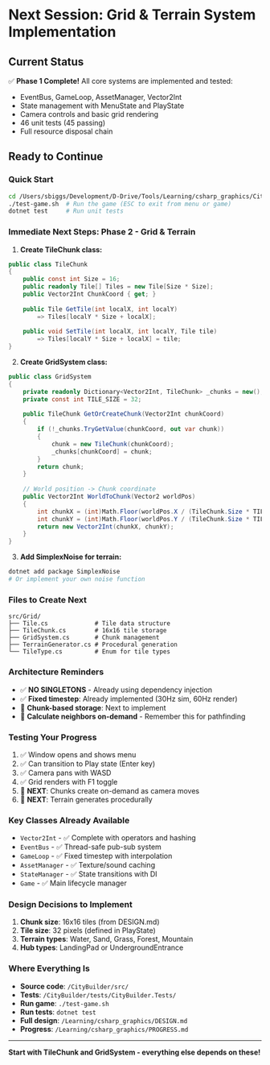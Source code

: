 # Next Session: Grid & Terrain System Implementation

## Current Status
✅ **Phase 1 Complete!** All core systems are implemented and tested:
- EventBus, GameLoop, AssetManager, Vector2Int
- State management with MenuState and PlayState
- Camera controls and basic grid rendering
- 46 unit tests (45 passing)
- Full resource disposal chain

## Ready to Continue

### Quick Start
```bash
cd /Users/sbiggs/Development/D-Drive/Tools/Learning/csharp_graphics/CityBuilder
./test-game.sh  # Run the game (ESC to exit from menu or game)
dotnet test     # Run unit tests
```

### Immediate Next Steps: Phase 2 - Grid & Terrain

1. **Create TileChunk class:**
```csharp
public class TileChunk
{
    public const int Size = 16;
    public readonly Tile[] Tiles = new Tile[Size * Size];
    public Vector2Int ChunkCoord { get; }
    
    public Tile GetTile(int localX, int localY) 
        => Tiles[localY * Size + localX];
    
    public void SetTile(int localX, int localY, Tile tile)
        => Tiles[localY * Size + localX] = tile;
}
```

2. **Create GridSystem class:**
```csharp
public class GridSystem
{
    private readonly Dictionary<Vector2Int, TileChunk> _chunks = new();
    private const int TILE_SIZE = 32;
    
    public TileChunk GetOrCreateChunk(Vector2Int chunkCoord)
    {
        if (!_chunks.TryGetValue(chunkCoord, out var chunk))
        {
            chunk = new TileChunk(chunkCoord);
            _chunks[chunkCoord] = chunk;
        }
        return chunk;
    }
    
    // World position -> Chunk coordinate
    public Vector2Int WorldToChunk(Vector2 worldPos)
    {
        int chunkX = (int)Math.Floor(worldPos.X / (TileChunk.Size * TILE_SIZE));
        int chunkY = (int)Math.Floor(worldPos.Y / (TileChunk.Size * TILE_SIZE));
        return new Vector2Int(chunkX, chunkY);
    }
}
```

3. **Add SimplexNoise for terrain:**
```bash
dotnet add package SimplexNoise
# Or implement your own noise function
```

### Files to Create Next
```
src/Grid/
├── Tile.cs             # Tile data structure
├── TileChunk.cs        # 16x16 tile storage
├── GridSystem.cs       # Chunk management
├── TerrainGenerator.cs # Procedural generation
└── TileType.cs         # Enum for tile types
```

### Architecture Reminders
- ✅ **NO SINGLETONS** - Already using dependency injection
- ✅ **Fixed timestep**: Already implemented (30Hz sim, 60Hz render)
- 🔄 **Chunk-based storage**: Next to implement
- 🔄 **Calculate neighbors on-demand** - Remember this for pathfinding

### Testing Your Progress
1. ✅ Window opens and shows menu
2. ✅ Can transition to Play state (Enter key)
3. ✅ Camera pans with WASD
4. ✅ Grid renders with F1 toggle
5. 🔄 **NEXT**: Chunks create on-demand as camera moves
6. 🔄 **NEXT**: Terrain generates procedurally

### Key Classes Already Available
- `Vector2Int` - ✅ Complete with operators and hashing
- `EventBus` - ✅ Thread-safe pub-sub system
- `GameLoop` - ✅ Fixed timestep with interpolation
- `AssetManager` - ✅ Texture/sound caching
- `StateManager` - ✅ State transitions with DI
- `Game` - ✅ Main lifecycle manager

### Design Decisions to Implement
1. **Chunk size**: 16x16 tiles (from DESIGN.md)
2. **Tile size**: 32 pixels (defined in PlayState)
3. **Terrain types**: Water, Sand, Grass, Forest, Mountain
4. **Hub types**: LandingPad or UndergroundEntrance

### Where Everything Is
- **Source code**: `/CityBuilder/src/`
- **Tests**: `/CityBuilder/tests/CityBuilder.Tests/`
- **Run game**: `./test-game.sh`
- **Run tests**: `dotnet test`
- **Full design**: `/Learning/csharp_graphics/DESIGN.md`
- **Progress**: `/Learning/csharp_graphics/PROGRESS.md`

---

**Start with TileChunk and GridSystem - everything else depends on these!**